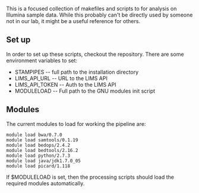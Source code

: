 This is a focused collection of makefiles and scripts to for analysis on Illumina sample data. While this probably can't be directly used by someone not in our lab, it might be a useful reference for others.

Set up
-------------

In order to set up these scripts, checkout the repository.  There are some environment variables to set:

* STAMPIPES -- full path to the installation directory
* LIMS_API_URL -- URL to the LIMS API
* LIMS_API_TOKEN -- Auth to the LIMS API
* MODULELOAD -- Full path to the GNU modules init script

Modules
-------------

The current modules to load for working the pipeline are:

	module load bwa/0.7.0
	module load samtools/0.1.19
	module load bedops/2.4.2
	module load bedtools/2.16.2
	module load python/2.7.3
	module load java/jdk1.7.0_05
	module load picard/1.118

If $MODULELOAD is set, then the processing scripts should load the required modules automatically.

